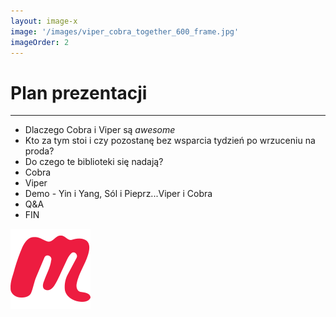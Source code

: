 ```yaml
---
layout: image-x
image: '/images/viper_cobra_together_600_frame.jpg'
imageOrder: 2
---
```


# Plan prezentacji

***

- Dlaczego Cobra i Viper są *awesome*
- Kto za tym stoi i czy pozostanę bez wsparcia tydzień po wrzuceniu na proda?
- Do czego te biblioteki się nadają?
- Cobra
- Viper
- Demo - Yin i Yang, Sól i Pieprz...Viper i Cobra
- Q&A
- FIN

<!-- Copy this block for every slide -->
<BarBottom  title="Goat - Poznań Go Devs #7">
  <Item text="Meetup">
    <a href="https://www.meetup.com/pl-PL/goat-poznan-go-devs/"><img src="/images/meetup-icon.svg" class="w-5"/></a>
  </Item>
</BarBottom>